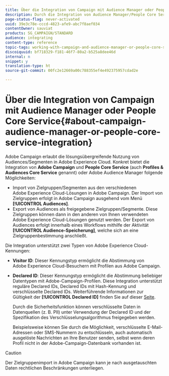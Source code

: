 ```yaml
---
title: Über die Integration von Campaign mit Audience Manager oder People Core Service
description: Durch die Integration von Audience Manager/People Core Service können Sie in den unterschiedlichen Adobe Experience Cloud-Lösungen Audiences oder Segmente freigeben.
page-status-flag: never-activated
uuid: 39e3c78e-cccd-4823-afe9-abc7f8aef034
contentOwner: sauviat
products: SG_CAMPAIGN/STANDARD
audience: integrating
content-type: reference
topic-tags: working-with-campaign-and-audience-manager-or-people-core-service
discoiquuid: bf718329-f181-46f7-80a2-b525a8dee46d
internal: n
snippet: y
translation-type: ht
source-git-commit: 00fc2e12669a00c788355ef4e492375957cdad2e

---
```



# Über die Integration von Campaign mit Audience Manager oder People Core Service{#about-campaign-audience-manager-or-people-core-service-integration}

Adobe Campaign erlaubt die lösungsübergreifende Nutzung von Audiences/Segmenten in Adobe Experience Cloud. Konkret bietet die Integration von **Adobe Campaign** und **People Core Service** (auch **Profiles &amp; Audiences Core Service** genannt) oder Adobe Audience Manager folgende Möglichkeiten:

* Import von Zielgruppen/Segmenten aus den verschiedenen Adobe Experience Cloud-Lösungen in Adobe Campaign. Der Import von Zielgruppen erfolgt in Adobe Campaign ausgehend vom Menü **[!UICONTROL Audiences]**.
* Export von Audiences als freigegebene Zielgruppen/Segmente. Diese Zielgruppen können dann in den anderen von Ihnen verwendeten Adobe Experience Cloud-Lösungen genutzt werden. Der Export von Audiences erfolgt innerhalb eines Workflows mithilfe der Aktivität **[!UICONTROL Audience-Speicherung]**, welche sich an eine Zielgruppenbestimmung anschließt.

Die Integration unterstützt zwei Typen von Adobe Experience Cloud-Kennungen:

* **Visitor ID**: Dieser Kennungstyp ermöglicht die Abstimmung von Adobe Experience Cloud-Besuchern mit Profilen aus Adobe Campaign.
* **Declared ID**: Dieser Kennungstyp ermöglicht die Abstimmung beliebiger Datentypen mit Adobe-Campaign-Profilen. Diese Integration unterstützt reguläre Declared IDs, Declared IDs mit Hash-Kennung und verschlüsselte Declared IDs. Weiterführende Informationen zur Gültigkeit der **[!UICONTROL Declared ID]** finden Sie auf dieser [Seite](../../integrating/using/provisioning-and-configuring-integration-with-audience-manager-or-people-core-service.md).

   Durch die Sicherheitsfunktion können verschlüsselte Daten in Datenquellen (z. B. PII) unter Verwendung der Declared ID und der Spezifikation des Verschlüsselungsalgorithmus freigegeben werden.

   Beispielsweise können Sie durch die Möglichkeit, verschlüsselte E-Mail-Adressen oder SMS-Nummern zu entschlüsseln, auch automatisch ausgelöste Nachrichten an Ihre Benutzer senden, selbst wenn deren Profil nicht in der Adobe-Campaign-Datenbank vorhanden ist.

>[!CAUTION]
>
>Der Zielgruppenimport in Adobe Campaign kann je nach ausgetauschten Daten rechtlichen Beschränkungen unterliegen.

